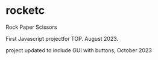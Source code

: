 # rocketc
Rock Paper Scissors

First Javascript projectfor TOP. August 2023.

project updated to include GUI with buttons, October 2023
